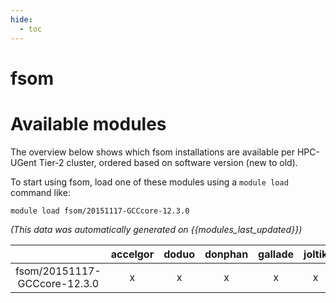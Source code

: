 ```yaml
---
hide:
  - toc
---
```


fsom
====

# Available modules


The overview below shows which fsom installations are available per HPC-UGent Tier-2 cluster, ordered based on software version (new to old).

To start using fsom, load one of these modules using a `module load` command like:

```shell
module load fsom/20151117-GCCcore-12.3.0
```

*(This data was automatically generated on {{modules_last_updated}})*

| |accelgor|doduo|donphan|gallade|joltik|litleo|shinx|
| :---: | :---: | :---: | :---: | :---: | :---: | :---: | :---: |
|fsom/20151117-GCCcore-12.3.0|x|x|x|x|x|x|x|

